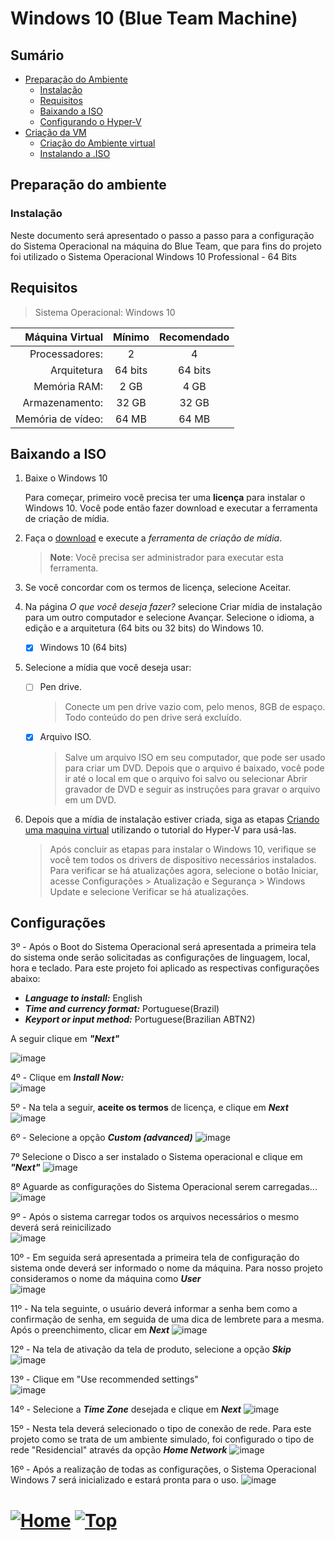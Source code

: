 # Windows 10 (Blue Team Machine)

## Sumário

- [Preparação do Ambiente](#preparação-do-ambiente)
  - [Instalação](#instalação)
  - [Requisitos](#requisitos)
  - [Baixando a ISO](#baixando-a-iso)
  - [Configurando o Hyper-V](#configurando-o-hyper-v)
- [Criação da VM](#criação-da-vm)
  - [Criação do Ambiente virtual](#criação-do-ambiente-virtual)
  - [Instalando a .ISO](#instalando-a-iso)

## Preparação do ambiente

### Instalação

Neste documento será apresentado o passo a passo para a configuração do Sistema Operacional na máquina do Blue Team, que para fins do projeto foi utilizado o Sistema Operacional Windows 10 Professional - 64 Bits

## Requisitos

> Sistema Operacional: Windows 10

|   Máquina Virtual | Mínimo  | Recomendado |
| ----------------: | :-----: | :---------: |
|    Processadores: |    2    |      4      |
|       Arquitetura | 64 bits |   64 bits   |
|      Memória RAM: |  2 GB   |    4 GB     |
|    Armazenamento: |  32 GB  |    32 GB    |
| Memória de vídeo: |  64 MB  |    64 MB    |

## Baixando a ISO

1. Baixe o Windows 10

   Para começar, primeiro você precisa ter uma **licença** para instalar o Windows 10. Você pode então fazer download e executar a ferramenta de criação de mídia.

1. Faça o [download](https://go.microsoft.com/fwlink/?LinkId=691209) e execute a _ferramenta de criação de mídia_.

   > **Note**: Você precisa ser administrador para executar esta ferramenta.

1. Se você concordar com os termos de licença, selecione Aceitar.
1. Na página _O que você deseja fazer?_ selecione Criar mídia de instalação para um outro computador e selecione Avançar.
   Selecione o idioma, a edição e a arquitetura (64 bits ou 32 bits) do Windows 10.

   - [x] Windows 10 (64 bits)

1. Selecione a mídia que você deseja usar:

   - [ ] Pen drive.

     > Conecte um pen drive vazio com, pelo menos, 8GB de espaço. Todo conteúdo do pen drive será excluído.

   - [x] Arquivo ISO.

     > Salve um arquivo ISO em seu computador, que pode ser usado para criar um DVD. Depois que o arquivo é baixado, você pode ir até o local em que o arquivo foi salvo ou selecionar Abrir gravador de DVD e seguir as instruções para gravar o arquivo em um DVD.

1. Depois que a mídia de instalação estiver criada, siga as etapas [Criando uma maquina virtual](./../Hyper-V/hyper-v.md#criando-uma-vm-máquina-virtual) utilizando o tutorial do Hyper-V para usá-las.

   > Após concluir as etapas para instalar o Windows 10, verifique se você tem todos os drivers de dispositivo necessários instalados. Para verificar se há atualizações agora, selecione o botão Iniciar, acesse Configurações > Atualização e Segurança > Windows Update e selecione Verificar se há atualizações.

## Configurações

3º - Após o Boot do Sistema Operacional será apresentada a primeira tela do sistema onde serão solicitadas as configurações de linguagem, local, hora e teclado. Para este projeto foi aplicado as respectivas configurações abaixo:

- **_Language to install:_** English  
- **_Time and currency format:_** Portuguese(Brazil)  
- **_Keyport or input method:_** Portuguese(Brazilian ABTN2) 

A seguir clique em **_"Next"_**

![image](https://user-images.githubusercontent.com/105310922/207499323-1569b082-3307-475b-b457-c2d30211c4a9.png)

4º - Clique em **_Install Now:_**  
![image](https://user-images.githubusercontent.com/105310922/207500361-bee655e9-bcd8-4095-b559-9393fcc6fb95.png)

5º - Na tela a seguir, **aceite os termos** de licença, e clique em **_Next_**
![image](https://user-images.githubusercontent.com/105310922/207501003-35b577a4-d91f-4a42-bf0d-765167c0fab6.png)

6º - Selecione a opção **_Custom (advanced)_**
![image](https://user-images.githubusercontent.com/105310922/207501336-72939d9b-3a16-4151-a5d8-aa98e2301260.png)

7º Selecione o Disco a ser instalado o Sistema operacional e clique em **_"Next"_**
![image](https://user-images.githubusercontent.com/105310922/207501901-9b95cce2-b99c-43e2-b8c0-6f7cfadf6b0a.png)

8º Aguarde as configurações do Sistema Operacional serem carregadas...  
![image](https://user-images.githubusercontent.com/105310922/207503941-deaffe5d-f651-41f8-bbe5-c1c61710f278.png)

9º - Após o sistema carregar todos os arquivos necessários o mesmo deverá será reinicilizado  
![image](https://user-images.githubusercontent.com/105310922/207503991-fb63cfdc-b8f2-494f-9085-98faad13ef80.png)

10º - Em seguida será apresentada a primeira tela de configuração do sistema onde deverá ser informado o nome da máquina. Para nosso projeto consideramos o nome da máquina como **_User_**  
![image](https://user-images.githubusercontent.com/105310922/207504211-986ed36b-1e5c-457f-81f4-1616aa14cb1a.png)

11º - Na tela seguinte, o usuário deverá informar a senha bem como a confirmação de senha, em seguida de uma dica de lembrete para a mesma. Após o preenchimento, clicar em **_Next_**
![image](https://user-images.githubusercontent.com/105310922/207504283-2fd9fb48-8838-4fbf-9827-807117c14477.png)

12º - Na tela de ativação da tela de produto, selecione a opção **_Skip_**
![image](https://user-images.githubusercontent.com/105310922/207504436-d30e157f-3f0b-42e3-acac-93246622208d.png)

13º - Clique em "Use recommended settings"  
![image](https://user-images.githubusercontent.com/105310922/207504484-74b77ad2-acfc-4f4c-b971-147344a41cb2.png)

14º - Selecione a **_Time Zone_** desejada e clique em **_Next_**
![image](https://user-images.githubusercontent.com/105310922/207504547-4e80e448-b899-4d24-9e73-bfb32cd7c0cd.png)

15º - Nesta tela deverá selecionado o tipo de conexão de rede. Para este projeto como se trata de um ambiente simulado, foi configurado o tipo de rede "Residencial" através da opção **_Home Network_**
![image](https://user-images.githubusercontent.com/105310922/207504614-d61e1b87-7d92-4776-8fec-115271388e94.png)

16º - Após a realização de todas as configurações, o Sistema Operacional Windows 7 será inicializado e estará pronta para o uso.
![image](https://user-images.githubusercontent.com/105310922/207504662-37c37bd3-014b-4938-83e8-db597c7970bc.png)


# [![Home][homeimage]][homelink] [![Top][topimage]](#)
[topimage]: https://img.shields.io/badge/-Voltar_ao_topo-grey
[homeimage]: https://img.shields.io/badge/-Home-blue
[homelink]: ./../../../README.md#













